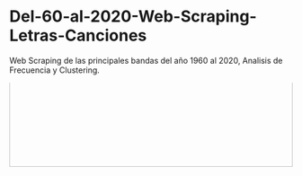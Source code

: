 # Del-60-al-2020-Web-Scraping-Letras-Canciones
Web Scraping de las principales bandas del año 1960 al 2020, Analisis de Frecuencia y Clustering.
<div style="overflow: hidden; height: 200px;">
  <img src="https://drive.google.com/uc?export=view&id=1XaanhaCDpwV_3npfZFsUtDaSwOTXBlEG" style="width: 100%; margin-top: -50px;">
</div>
